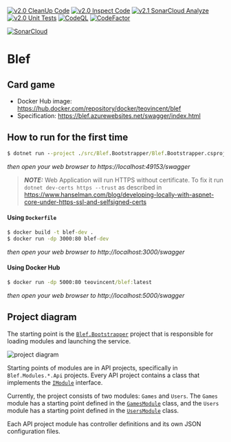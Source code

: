 [![v2.0 CleanUp Code](https://github.com/ArturWincenciak/Blef/actions/workflows/ci-cleanup-code.yml/badge.svg)](https://github.com/ArturWincenciak/Blef/actions/workflows/ci-cleanup-code.yml)
[![v2.0 Inspect Code](https://github.com/ArturWincenciak/Blef/actions/workflows/ci-inspect-code.yml/badge.svg)](https://github.com/ArturWincenciak/Blef/actions/workflows/ci-inspect-code.yml)
[![v2.1 SonarCloud Analyze](https://github.com/ArturWincenciak/Blef/actions/workflows/ci-sonar-cloud-analyzy.yml/badge.svg)](https://github.com/ArturWincenciak/Blef/actions/workflows/ci-sonar-cloud-analyzy.yml)
[![v2.0 Unit Tests](https://github.com/ArturWincenciak/Blef/actions/workflows/ci-unit-tests.yml/badge.svg)](https://github.com/ArturWincenciak/Blef/actions/workflows/ci-unit-tests.yml)
[![CodeQL](https://github.com/ArturWincenciak/Blef/actions/workflows/codeql-analysis.yml/badge.svg)](https://github.com/ArturWincenciak/Blef/actions/workflows/codeql-analysis.yml)
[![CodeFactor](https://www.codefactor.io/repository/github/arturwincenciak/blef/badge)](https://www.codefactor.io/repository/github/arturwincenciak/blef)

[![SonarCloud](https://sonarcloud.io/images/project_badges/sonarcloud-black.svg)](https://sonarcloud.io/summary/new_code?id=ArturWincenciak_Blef)

# Blef

## Card game

- Docker Hub image: https://hub.docker.com/repository/docker/teovincent/blef
- Specification: https://blef.azurewebsites.net/swagger/index.html

## How to run for the first time

```cmd
$ dotnet run --project ./src/Blef.Bootstrapper/Blef.Bootstrapper.csproj
```
_then open your web browser to https://localhost:49153/swagger_

> **_NOTE:_** Web Application will run HTTPS without certificate. To fix it run `dotnet dev-certs https --trust` as described in https://www.hanselman.com/blog/developing-locally-with-aspnet-core-under-https-ssl-and-selfsigned-certs

#### Using `Dockerfile`
```cmd
$ docker build -t blef-dev .
$ docker run -dp 3000:80 blef-dev
```
_then open your web browser to http://localhost:3000/swagger_

#### Using Docker Hub
```cmd
$ docker run -dp 5000:80 teovincent/blef:latest
```
_then open your web browser to http://localhost:5000/swagger_

## Project diagram

The starting point is the [`Blef.Bootstrapper`](./src/Blef.Bootstrapper/Program.cs) project that is responsible for loading modules and launching the service.

![project diagram](https://github.com/ArturWincenciak/Blef/assets/9107578/3377b31e-aac7-4166-afd8-91d309f77690)

Starting points of modules are in API projects, specifically in `Blef.Modules.*.Api` projects. Every API project contains a class that implements the [`IModule`](./src/Shared/Blef.Shared.Abstractions/Modules/IModule.cs) interface.

Currently, the project consists of two modules: `Games` and `Users`. The `Games` module has a starting point defined in the [`GamesModule`](./src/Modules/Games/Blef.Modules.Games.Api/GamesModule.cs) class, and the `Users` module has a starting point defined in the [`UsersModule`](./src/Modules/Users/Blef.Modules.Users.Api/UsersModule.cs) class.

Each API project module has controller definitions and its own JSON configuration files.



